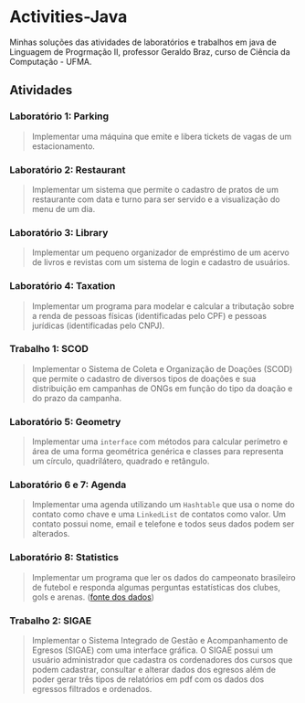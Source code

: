 # Activities-Java

Minhas soluções das atividades de laboratórios e trabalhos em java de Linguagem de Progrmação II, professor Geraldo Braz, curso de Ciência da Computação - UFMA.

## Atividades

### Laboratório 1: Parking

> Implementar uma máquina que emite e libera tickets de vagas de um estacionamento.

### Laboratório 2: Restaurant

> Implementar um sistema que permite o cadastro de pratos de um restaurante com data e turno para ser servido e a visualização do menu de um dia.

### Laboratório 3: Library

> Implementar um pequeno organizador de empréstimo de um acervo de livros e revistas com um sistema de login e cadastro de usuários.

### Laboratório 4: Taxation

> Implementar um programa para modelar e calcular a tributação sobre a renda de pessoas físicas (identificadas pelo CPF) e pessoas jurídicas (identificadas pelo CNPJ).

### Trabalho 1: SCOD

> Implementar o Sistema de Coleta e Organização de Doações (SCOD) que permite o cadastro de diversos tipos de doações e sua distribuição em campanhas de ONGs em função do tipo da doação e do prazo da campanha.

### Laboratório 5: Geometry

> Implementar uma `interface` com métodos para calcular perímetro e área de uma forma geométrica genérica e classes para representa um círculo, quadrilátero, quadrado e retângulo.

### Laboratório 6 e 7: Agenda

> Implementar uma agenda utilizando um `Hashtable` que usa o nome do contato como chave e uma `LinkedList` de contatos como valor. Um contato possui nome, email e telefone e todos seus dados podem ser alterados.

### Laboratório 8: Statistics

> Implementar um programa que ler os dados do campeonato brasileiro de futebol e responda algumas perguntas estatísticas dos clubes, gols e arenas. ([fonte dos dados](https://www.kaggle.com/datasets/adaoduque/campeonato-brasileiro-de-futebol))

### Trabalho 2: SIGAE

> Implementar o Sistema Integrado de Gestão e Acompanhamento de Egresos (SIGAE) com uma interface gráfica. O SIGAE possui um usuário administrador que cadastra os cordenadores dos cursos que podem cadastrar, consultar e alterar dados dos egresos além de poder gerar três tipos de relatórios em pdf com os dados dos egressos filtrados e ordenados.
